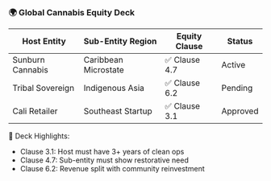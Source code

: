 ### 🌍 Global Cannabis Equity Deck

| Host Entity        | Sub-Entity Region     | Equity Clause | Status |
|--------------------|-----------------------|---------------|--------|
| Sunburn Cannabis   | Caribbean Microstate  | ✅ Clause 4.7 | Active  
| Tribal Sovereign   | Indigenous Asia       | ✅ Clause 6.2 | Pending  
| Cali Retailer      | Southeast Startup     | ✅ Clause 3.1 | Approved  

🧠 Deck Highlights:
- Clause 3.1: Host must have 3+ years of clean ops  
- Clause 4.7: Sub-entity must show restorative need  
- Clause 6.2: Revenue split with community reinvestment
